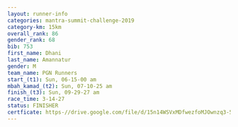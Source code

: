 ```yaml
---
layout: runner-info 
categories: mantra-summit-challenge-2019 
category-km: 15km 
overall_rank: 86
gender_rank: 68
bib: 753
first_name: Dhani
last_name: Amannatur
gender: M
team_name: PGN Runners
start_(t1): Sun, 06-15-00 am
mbah_kamad_(t2): Sun, 07-10-25 am
finish_(t3): Sun, 09-29-27 am
race_time: 3-14-27
status: FINISHER
certficate: https-//drive.google.com/file/d/15n14WSVxMDfwezfoMJOwnzq3-5lKREfg/view?usp=sharing
---
```

